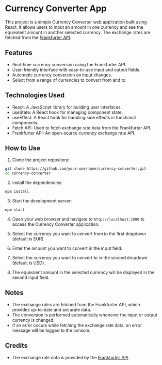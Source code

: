 # Currency Converter App

This project is a simple Currency Converter web application built using React. It allows users to input an amount in one currency and see the equivalent amount in another selected currency. The exchange rates are fetched from the [Frankfurter API](https://www.frankfurter.app/).

## Features

- Real-time currency conversion using the Frankfurter API.
- User-friendly interface with easy-to-use input and output fields.
- Automatic currency conversion on input changes.
- Select from a range of currencies to convert from and to.

## Technologies Used

- React: A JavaScript library for building user interfaces.
- useState: A React hook for managing component state.
- useEffect: A React hook for handling side effects in functional components.
- Fetch API: Used to fetch exchange rate data from the Frankfurter API.
- Frankfurter API: An open-source currency exchange rate API.

## How to Use

1. Clone the project repository:

```bash
git clone https://github.com/your-username/currency-converter.git
cd currency-converter
```

2. Install the dependencies:

```bash
npm install
```

3. Start the development server:

```bash
npm start
```

4. Open your web browser and navigate to `http://localhost:3000` to access the Currency Converter application.

5. Select the currency you want to convert from in the first dropdown (default is EUR).

6. Enter the amount you want to convert in the input field.

7. Select the currency you want to convert to in the second dropdown (default is USD).

8. The equivalent amount in the selected currency will be displayed in the second input field.

## Notes

- The exchange rates are fetched from the Frankfurter API, which provides up-to-date and accurate data.
- The conversion is performed automatically whenever the input or output currency is changed.
- If an error occurs while fetching the exchange rate data, an error message will be logged to the console.

## Credits

- The exchange rate data is provided by the [Frankfurter API](https://www.frankfurter.app/).